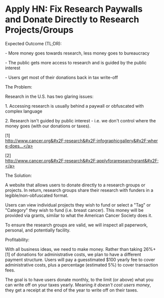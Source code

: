 # Apply HN: Fix Research Paywalls and Donate Directly to Research Projects/Groups

Expected Outcome (TL;DR):<p>- More money goes towards research, less money goes to bureaucracy<p>- The public gets more access to research and is guided by the public interest<p>- Users get most of their donations back in tax write-off<p>The Problem:<p>Research in the U.S. has two glaring issues:<p>1. Accessing research is usually behind a paywall or obfuscated with complex language<p>2. Research isn&#x27;t guided by public interest - i.e. we don&#x27;t control where the money goes (with our donations or taxes).<p>[1] <a href="http:&#x2F;&#x2F;www.cancer.org&#x2F;research&#x2F;infographicgallery&#x2F;where-does-money-go-2015" rel="nofollow">http:&#x2F;&#x2F;www.cancer.org&#x2F;research&#x2F;infographicgallery&#x2F;where-does...</a><p>[2] <a href="http:&#x2F;&#x2F;www.cancer.org&#x2F;research&#x2F;applyforaresearchgrant&#x2F;" rel="nofollow">http:&#x2F;&#x2F;www.cancer.org&#x2F;research&#x2F;applyforaresearchgrant&#x2F;</a><p>The Solution:<p>A website that allows users to donate directly to a research groups or projects. In return, research groups share their research with funders in a legible&#x2F;non-obfuscated format.<p>Users can view individual projects they wish to fund or select a &quot;Tag&quot; or &quot;Category&quot; they wish to fund (i.e. breast cancer). This money will be provided via grants, similar to what the American Cancer Society does it.<p>To ensure the research groups are valid, we will inspect all paperwork, personal, and potentially facility.<p>Profitability:<p>With all business ideas, we need to make money. Rather than taking 26%+[1] of donations for administrative costs, we plan to have a different payment structure. Users will pay a guesstimated $100 yearly fee to cover administrative costs, plus a percentage (estimated 5%) to cover transaction fees.<p>The goal is to have users donate monthly, to the limit (or above) what you can write off on your taxes yearly. Meaning <i>it doesn&#x27;t cost users money</i>, they get a receipt at the end of the year to write off on their taxes.
